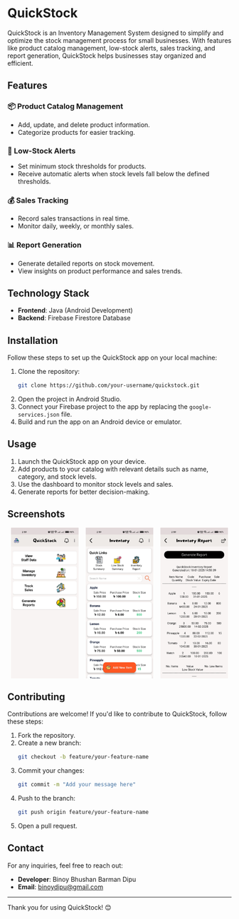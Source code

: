 # QuickStock

QuickStock is an Inventory Management System designed to simplify and optimize the stock management process for small businesses. With features like product catalog management, low-stock alerts, sales tracking, and report generation, QuickStock helps businesses stay organized and efficient.

## Features

### 📦 Product Catalog Management
- Add, update, and delete product information.
- Categorize products for easier tracking.

### 🚨 Low-Stock Alerts
- Set minimum stock thresholds for products.
- Receive automatic alerts when stock levels fall below the defined thresholds.

### 💰 Sales Tracking
- Record sales transactions in real time.
- Monitor daily, weekly, or monthly sales.

### 📊 Report Generation
- Generate detailed reports on stock movement.
- View insights on product performance and sales trends.

## Technology Stack

- **Frontend**: Java (Android Development)
- **Backend**: Firebase Firestore Database

## Installation

Follow these steps to set up the QuickStock app on your local machine:

1. Clone the repository:
   ```bash
   git clone https://github.com/your-username/quickstock.git
   ```
2. Open the project in Android Studio.
3. Connect your Firebase project to the app by replacing the `google-services.json` file.
4. Build and run the app on an Android device or emulator.

## Usage

1. Launch the QuickStock app on your device.
2. Add products to your catalog with relevant details such as name, category, and stock levels.
3. Use the dashboard to monitor stock levels and sales.
4. Generate reports for better decision-making.

## Screenshots

<div style="display: flex; justify-content: space-around;">
  <img src="assets/screenshots/home_page.jpg" alt="Home Page View" width="30%" />
  <img src="assets/screenshots/inventory_management.jpg" alt="Manage Inventory View" width="30%" />
  <img src="assets/screenshots/inventory_report.jpg" alt="Inventory Report View" width="30%" />
</div>

## Contributing

Contributions are welcome! If you'd like to contribute to QuickStock, follow these steps:

1. Fork the repository.
2. Create a new branch:
   ```bash
   git checkout -b feature/your-feature-name
   ```
3. Commit your changes:
   ```bash
   git commit -m "Add your message here"
   ```
4. Push to the branch:
   ```bash
   git push origin feature/your-feature-name
   ```
5. Open a pull request.


## Contact

For any inquiries, feel free to reach out:
- **Developer**: Binoy Bhushan Barman Dipu
- **Email**: binoydipu@gmail.com

---

Thank you for using QuickStock! 😊

